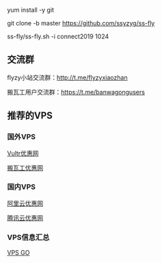yum install -y git

git clone -b master https://github.com/ssyzyg/ss-fly

ss-fly/ss-fly.sh -i connect2019 1024




## 交流群
flyzy小站交流群：http://t.me/flyzyxiaozhan

搬瓦工用户交流群：https://t.me/banwagongusers

## 推荐的VPS
### 国外VPS
[Vultr优惠网](https://www.vultryhw.cn/)

[搬瓦工优惠网](https://www.bwgyhw.cn/)

### 国内VPS
[阿里云优惠网](https://www.aliyunyhw.com)

[腾讯云优惠网](https://www.tengxunyunyhw.com)

### VPS信息汇总
[VPS GO](https://www.vpsgo.com)
